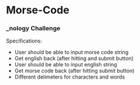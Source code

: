 # Morse-Code

### _nology Challenge 

Specifications:
  - User should be able to input morse code string
  - Get english back (after hitting and submit button)
  - User should be able to input english string
  - Get morse code back (after hitting submit button)
  - Different delimeters for characters and words
